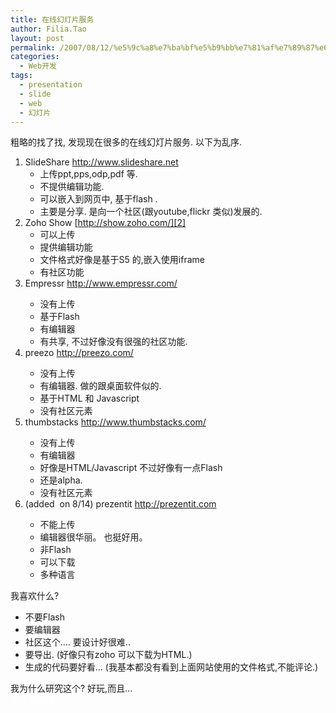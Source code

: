 ```yaml
---
title: 在线幻灯片服务
author: Filia.Tao
layout: post
permalink: /2007/08/12/%e5%9c%a8%e7%ba%bf%e5%b9%bb%e7%81%af%e7%89%87%e6%9c%8d%e5%8a%a1/
categories:
  - Web开发
tags:
  - presentation
  - slide
  - web
  - 幻灯片
---
```

粗略的找了找, 发现现在很多的在线幻灯片服务. 以下为乱序.

  1. SlideShare [http://www.slideshare.net ][1] 
      * 上传ppt,pps,odp,pdf 等.
      * 不提供编辑功能.
      * 可以嵌入到网页中, 基于flash .
      * 主要是分享. 是向一个社区(跟youtube,flickr 类似)发展的.
  2. Zoho Show [http://show.zoho.com/][2] 
      * 可以上传
      * 提供编辑功能
      * 文件格式好像是基于S5 的,嵌入使用iframe
      * 有社区功能
  3. Empressr [http://www.empressr.com/  
    ][3]</p> 
      * 没有上传
      * 基于Flash
      * 有编辑器
      * 有共享, 不过好像没有很强的社区功能.
  4. preezo [http://preezo.com/  
    ][4]</p> 
      * 没有上传
      * 有编辑器. 做的跟桌面软件似的.
      * 基于HTML 和 Javascript
      * 没有社区元素
  5. thumbstacks [http://www.thumbstacks.com/  
    ][5]</p> 
      * 没有上传
      * 有编辑器
      * 好像是HTML/Javascript 不过好像有一点Flash
      * 还是alpha.
      * 没有社区元素
  6. (added  on 8/14) prezentit [http://prezentit.com  
    ][6]</p> 
      * 不能上传
      * 编辑器很华丽。 也挺好用。
      * 非Flash
      * 可以下载
      * 多种语言

我喜欢什么?

  * 不要Flash
  * 要编辑器
  * 社区这个&#8230;. 要设计好很难..
  * 要导出. (好像只有zoho 可以下载为HTML.)
  * 生成的代码要好看&#8230; (我基本都没有看到上面网站使用的文件格式,不能评论.)

我为什么研究这个? 好玩,而且&#8230;<font color="#ffffff"><br /> <em>其实我想做一个 .</em></font>

 [1]: http://www.slideshare.net/
 [2]: http://show.zoho.com/j
 [3]: http://www.empressr.com/
 [4]: http://preezo.com/
 [5]: http://www.thumbstacks.com/
 [6]: http://prezentit.com/
